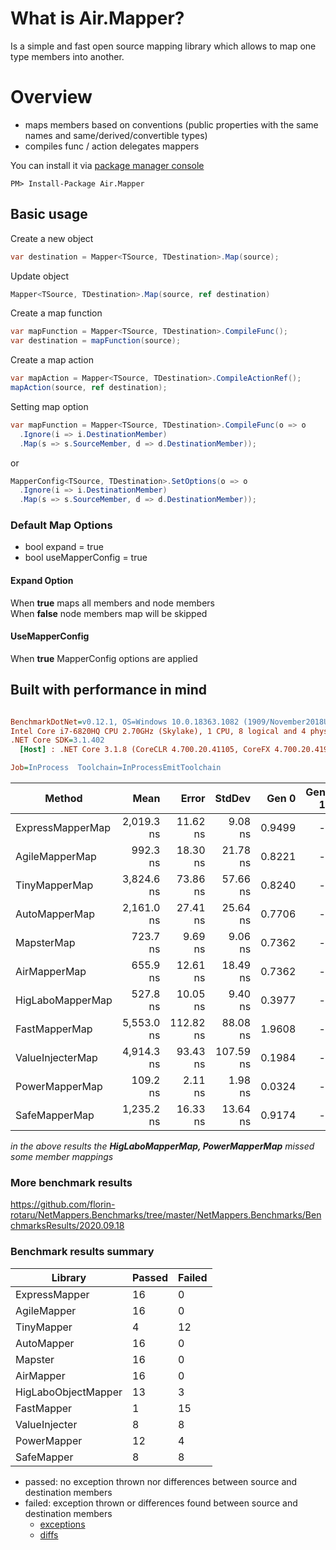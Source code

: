 # What is Air.Mapper?

Is a simple and fast open source mapping library which allows to map one type members into another.

# Overview

- maps members based on conventions (public properties with the same names and same/derived/convertible types)
- compiles func / action delegates mappers

You can install it via [package manager console](https://docs.microsoft.com/en-us/nuget/consume-packages/install-use-packages-powershell)
```
PM> Install-Package Air.Mapper
```

## Basic usage

Create a new object
```csharp
var destination = Mapper<TSource, TDestination>.Map(source);
```

Update object
```csharp
Mapper<TSource, TDestination>.Map(source, ref destination)
```

Create a map function
```csharp
var mapFunction = Mapper<TSource, TDestination>.CompileFunc();
var destination = mapFunction(source);
```

Create a map action
```csharp
var mapAction = Mapper<TSource, TDestination>.CompileActionRef();
mapAction(source, ref destination);
```

Setting map option
```csharp
var mapFunction = Mapper<TSource, TDestination>.CompileFunc(o => o
  .Ignore(i => i.DestinationMember)
  .Map(s => s.SourceMember, d => d.DestinationMember));
```
or
```csharp
MapperConfig<TSource, TDestination>.SetOptions(o => o
  .Ignore(i => i.DestinationMember)
  .Map(s => s.SourceMember, d => d.DestinationMember));
```

### Default Map Options
- bool expand = true
- bool useMapperConfig = true

#### Expand Option
When **true** maps all members and node members  
When **false** node members map will be skipped 

#### UseMapperConfig
When **true** MapperConfig options are applied

## Built with performance in mind 
``` ini

BenchmarkDotNet=v0.12.1, OS=Windows 10.0.18363.1082 (1909/November2018Update/19H2)
Intel Core i7-6820HQ CPU 2.70GHz (Skylake), 1 CPU, 8 logical and 4 physical cores
.NET Core SDK=3.1.402
  [Host] : .NET Core 3.1.8 (CoreCLR 4.700.20.41105, CoreFX 4.700.20.41903), X64 RyuJIT

Job=InProcess  Toolchain=InProcessEmitToolchain  

```
|           Method |       Mean |     Error |    StdDev |  Gen 0 | Gen 1 | Gen 2 | Allocated |
|----------------- |-----------:|----------:|----------:|-------:|------:|------:|----------:|
| ExpressMapperMap | 2,019.3 ns |  11.62 ns |   9.08 ns | 0.9499 |     - |     - |    3985 B |
|   AgileMapperMap |   992.3 ns |  18.30 ns |  21.78 ns | 0.8221 |     - |     - |    3441 B |
|    TinyMapperMap | 3,824.6 ns |  73.86 ns |  57.66 ns | 0.8240 |     - |     - |    3465 B |
|    AutoMapperMap | 2,161.0 ns |  27.41 ns |  25.64 ns | 0.7706 |     - |     - |    3225 B |
|       MapsterMap |   723.7 ns |   9.69 ns |   9.06 ns | 0.7362 |     - |     - |    3080 B |
|     AirMapperMap |   655.9 ns |  12.61 ns |  18.49 ns | 0.7362 |     - |     - |    3080 B |
| HigLaboMapperMap |   527.8 ns |  10.05 ns |   9.40 ns | 0.3977 |     - |     - |    1664 B |
|    FastMapperMap | 5,553.0 ns | 112.82 ns |  88.08 ns | 1.9608 |     - |     - |    8208 B |
| ValueInjecterMap | 4,914.3 ns |  93.43 ns | 107.59 ns | 0.1984 |     - |     - |     840 B |
|   PowerMapperMap |   109.2 ns |   2.11 ns |   1.98 ns | 0.0324 |     - |     - |     136 B |
|    SafeMapperMap | 1,235.2 ns |  16.33 ns |  13.64 ns | 0.9174 |     - |     - |    3840 B |

*in the above results the **HigLaboMapperMap, PowerMapperMap** missed some member mappings*

### More benchmark results
https://github.com/florin-rotaru/NetMappers.Benchmarks/tree/master/NetMappers.Benchmarks/BenchmarksResults/2020.09.18

### Benchmark results summary
|Library             |Passed                  |Failed                  
|--------------------|------------------------|------------------------
|ExpressMapper       |16                      |0                       
|AgileMapper         |16                      |0                       
|TinyMapper          |4                       |12                      
|AutoMapper          |16                      |0                       
|Mapster             |16                      |0                       
|AirMapper           |16                      |0                       
|HigLaboObjectMapper |13                      |3                       
|FastMapper          |1                       |15                      
|ValueInjecter       |8                       |8                       
|PowerMapper         |12                      |4                       
|SafeMapper          |8                       |8    

- passed: no exception thrown nor differences between source and destination members
- failed: exception thrown or differences found between source and destination members
  - [exceptions](https://github.com/florin-rotaru/NetMappers.Benchmarks/blob/master/NetMappers.Benchmarks/BenchmarksResults/2020.09.18/Failed.Exceptions.md)
  - [diffs](https://github.com/florin-rotaru/NetMappers.Benchmarks/blob/master/NetMappers.Benchmarks/BenchmarksResults/2020.09.18/Failed.Diffs.md)
